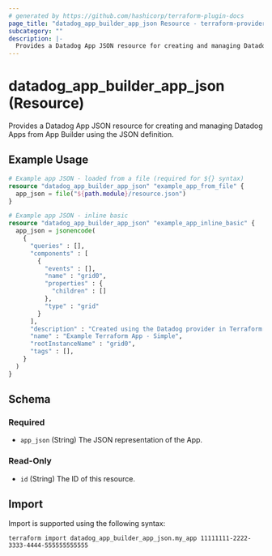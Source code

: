 ```yaml
---
# generated by https://github.com/hashicorp/terraform-plugin-docs
page_title: "datadog_app_builder_app_json Resource - terraform-provider-datadog"
subcategory: ""
description: |-
  Provides a Datadog App JSON resource for creating and managing Datadog Apps from App Builder using the JSON definition.
---
```


# datadog_app_builder_app_json (Resource)

Provides a Datadog App JSON resource for creating and managing Datadog Apps from App Builder using the JSON definition.

## Example Usage

```terraform
# Example app JSON - loaded from a file (required for ${} syntax)
resource "datadog_app_builder_app_json" "example_app_from_file" {
  app_json = file("${path.module}/resource.json")
}

# Example app JSON - inline basic
resource "datadog_app_builder_app_json" "example_app_inline_basic" {
  app_json = jsonencode(
    {
      "queries" : [],
      "components" : [
        {
          "events" : [],
          "name" : "grid0",
          "properties" : {
            "children" : []
          },
          "type" : "grid"
        }
      ],
      "description" : "Created using the Datadog provider in Terraform.",
      "name" : "Example Terraform App - Simple",
      "rootInstanceName" : "grid0",
      "tags" : [],
    }
  )
}
```

<!-- schema generated by tfplugindocs -->
## Schema

### Required

- `app_json` (String) The JSON representation of the App.

### Read-Only

- `id` (String) The ID of this resource.

## Import

Import is supported using the following syntax:

```shell
terraform import datadog_app_builder_app_json.my_app 11111111-2222-3333-4444-555555555555
```
